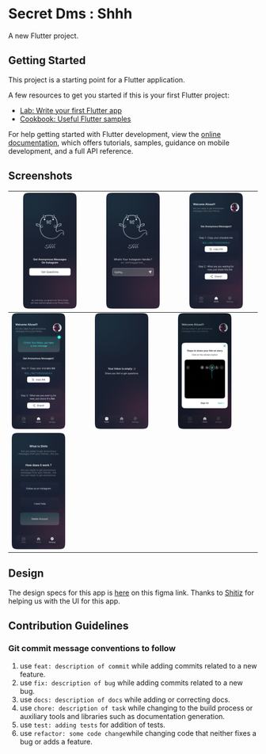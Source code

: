 # Secret Dms : Shhh

A new Flutter project.

## Getting Started

This project is a starting point for a Flutter application.

A few resources to get you started if this is your first Flutter project:

- [Lab: Write your first Flutter app](https://docs.flutter.dev/get-started/codelab)
- [Cookbook: Useful Flutter samples](https://docs.flutter.dev/cookbook)

For help getting started with Flutter development, view the
[online documentation](https://docs.flutter.dev/), which offers tutorials,
samples, guidance on mobile development, and a full API reference.

## Screenshots




| <img src='./public/images/1.png' style="width:70%"></img>  | <img src='./public/images/2.png' style="width:70%"></img> | <img src='./public/images/3a.png' style="width:70%"></img> |
| ---------------------------------------------------------- | --------------------------------------------------------- | ---------------------------------------------------------- |
| <img src='./public/images/3b.png' style="width:70%"></img> | <img src='./public/images/4.png' style="width:70%"></img> | <img src='./public/images/5.png' style="width:70%"></img>  |
| <img src='./public/images/6.png' style="width:70%"></img>  |                                                           |                                                            |

## Design

The design specs for this app is [here](https://www.figma.com/file/dWyAjkHNo1bzCeFiEkhtxv/CrossKnot?node-id=128%3A503) on this figma link. Thanks to [Shitiz](https://twitter.com/Shitiz_Agg) for helping us with the UI for this app.



## Contribution Guidelines



### Git commit message conventions to follow

1. use `feat: description of commit` while adding commits related to a new feature.
2. use `fix: description of bug` while adding commits related to a new bug.
3. use `docs: description of docs` while adding or correcting docs.
4. use `chore: description of task` while changing to the build process or auxiliary tools and libraries such as documentation generation.
5. use `test: adding tests` for addition of tests.
6. use `refactor: some code change`while changing code that neither fixes a bug or adds a feature.

